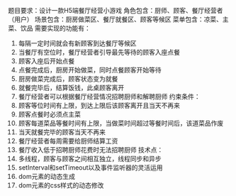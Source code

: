 题目要求：设计一款H5端餐厅经营小游戏
角色包含：厨师、顾客、餐厅经营者（用户）
场景包含：厨房做菜区、餐厅就餐区、顾客等候区
菜单包含：凉菜、主菜、饮品
需要实现的功能有：
1.	每隔一定时间就会有新顾客到达餐厅等候区
2.	当餐厅有空位时，餐厅经营者引导最先等待的顾客入座点餐
3.	顾客入座后开始点餐
4.	点餐完成后，厨房开始做菜，同时点餐顾客开始等待
5.	厨房做菜完成后，顾客状态变为就餐
6.	就餐完毕后，结算饭钱，此桌顾客离开
7.	餐厅经营者可以根据餐厅经营情况招聘厨师和解聘厨师
约束条件：
1.	顾客等位时间有上限，到达上限后该顾客离开且当天不再来
2.	顾客点餐时必须点主菜
3.	顾客每道菜品等餐时间有上限，当做菜时间超过等餐时间后，该道菜品作废
4.	当天就餐完毕的顾客当天不再来
5.	餐厅经营者每周需要给厨师结算工资
6.	餐厅收入低于招聘厨师花费时无法招聘厨师
技术点：
1.	多线程，顾客与顾客之间相互独立，线程同步和异步
2.	setInterval和setTimeout以及事件监听器的灵活运用
3.	dom元素的动态生成
4.	dom元素的css样式的动态修改

